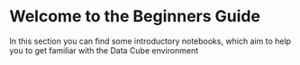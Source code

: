 # Welcome to the Beginners Guide

In this section you can find some introductory notebooks, which aim to help you to get familiar with the Data Cube environment
